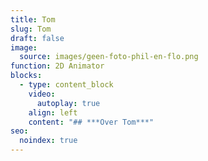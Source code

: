 ```yaml
---
title: Tom
slug: Tom
draft: false
image:
  source: images/geen-foto-phil-en-flo.png
function: 2D Animator
blocks:
  - type: content_block
    video:
      autoplay: true
    align: left
    content: "## ***Over Tom***"
seo:
  noindex: true
---
```

